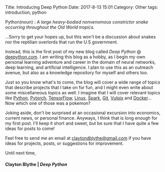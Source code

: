 Title: Introducing Deep Python
Date: 2017-8-13 15:01
Category: Other
tags: introduction, python

Python(noun) : *A large heavy-bodied nonvenomous constrictor snake occurring throughout the Old World tropics.*

...Sorry to get your hopes up, but this won't be a discussion about snakes nor the reptilian overlords that run the U.S government.

Instead, this is the first post of my new blog called *Deep Python* @ [deepython.com](http://deepython.com). I am writing this blog as a hobby, as I begin my own personal learning adventure and career in the domain of neural networks, deep learning, and
artificial intelligence. I plan to use this as an outreach avenue, but also as a knowledge repository for myself and others too.

Just so you know what's to come, the blog will cover a wide range of topics that describe projects that I take on for fun, and I might even write about some miscellaneous topics as well. I imagine that I will cover relevant topics like [Python](https://www.wikiwand.com/en/Python_programming_language), [Pytorch](https://www.wikiwand.com/en/Torch_machine_learning), [TensorFlow](https://www.wikiwand.com/en/TensorFlow), [Linux](https://www.wikiwand.com/en/Linux), [Spark](https://www.google.com/search?q=pyspark&oq=pyspark&aqs=chrome..69i57j0l5.750j0j4&sourceid=chrome&ie=UTF-8), [Git](https://www.wikiwand.com/en/Git), [Vulpix](http://pokemon.wikia.com/wiki/Vulpix) and [Docker](https://www.wikiwand.com/en/Docker_software)... Now which one of those was a pokemon? 

Joking aside, don't be surprised at an occasional excursion into economics, current news, or personal finance.
Anyways, I think that is long enough for my first post. I'll keep it short and sweet, but be sure that I have quite a few ideas for posts to come!

Feel free to send me an email at [claytondblythe@gmail.com](mailto:claytondblythe@gmail.com) if you have ideas for projects, posts, or suggestions for improvement.


Until next time,
#### Clayton Blythe | *Deep Python*
